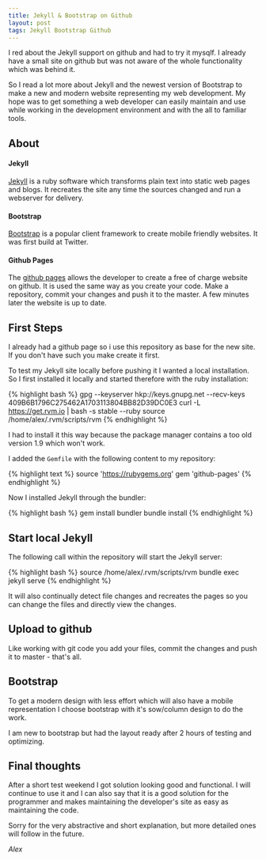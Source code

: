 ```yaml
---
title: Jekyll & Bootstrap on Github
layout: post
tags: Jekyll Bootstrap Github
---
```


I red about the Jekyll support on github and had to try it mysqlf. I already
have a small site on github but was not aware of the whole functionality which
was behind it.

So I read a lot more about Jekyll and the newest version of Bootstrap to make a
new and modern website representing my web development. My hope was to get something
a web developer can easily maintain and use while working in the development
environment and with the all to familiar tools.


## About

#### Jekyll

[Jekyll](http://jekyllrb.com/) is a ruby software which transforms plain text
into static web pages and blogs. It recreates the site any time the sources
changed and run a webserver for delivery.

#### Bootstrap

[Bootstrap](http://getbootstrap.com/) is a popular client framework to create
mobile friendly websites. It was first build at Twitter.

#### Github Pages

The [github pages](https://pages.github.com/) allows the developer to create a free of charge
website on github. It is used the same way as you create your code. Make a
repository, commit your changes and push it to the master. A few minutes later
the website is up to date.


## First Steps

I already had a github page so i use this repository as base for the new site. If
you don't have such you make create it first.

To test my Jekyll site locally before pushing it I wanted a local installation.
So I first installed it locally and started therefore with the ruby installation:

{% highlight bash %}
gpg --keyserver hkp://keys.gnupg.net --recv-keys 409B6B1796C275462A1703113804BB82D39DC0E3
curl -L https://get.rvm.io | bash -s stable --ruby
source /home/alex/.rvm/scripts/rvm
{% endhighlight %}

I had to install it this way because the package manager contains a too old version
1.9 which won't work.

I added the `Gemfile` with the following content to my repository:

{% highlight text %}
source 'https://rubygems.org'
gem 'github-pages'
{% endhighlight %}

Now I installed Jekyll through the bundler:

{% highlight bash %}
gem install bundler
bundle install
{% endhighlight %}

## Start local Jekyll

The following call within the repository will start the Jekyll server:

{% highlight bash %}
source /home/alex/.rvm/scripts/rvm
bundle exec jekyll serve
{% endhighlight %}

It will also continually detect file changes and recreates the pages so you can
change the files and directly view the changes.

## Upload to github

Like working with git code you add your files, commit the changes and push it to
master - that's all.

## Bootstrap

To get a modern design with less effort which will also have a mobile representation
I choose bootstrap with it's sow/column design to do the work.

I am new to bootstrap but had the layout ready after 2 hours of testing and
optimizing.

## Final thoughts

After a short test weekend I got solution looking good and functional. I will
continue to use it and I can also say that it is a good solution for the programmer
and makes maintaining the developer's site as easy as maintaining the code.

Sorry for the very abstractive and short explanation, but more detailed ones will
follow in the future.

<p class="text-right"><i>Alex</i></p>